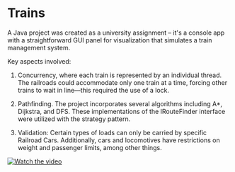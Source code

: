 # Trains

A Java project was created as a university assignment – it's a console app with a straightforward GUI panel for visualization that simulates a train management system.

Key aspects involved:
1. Concurrency, where each train is represented by an individual thread. The railroads could accommodate only one train at a time, forcing other trains to wait in line—this required the use of a lock.

2. Pathfinding. The project incorporates several algorithms including A*, Dijkstra, and DFS. These implementations of the IRouteFinder interface were utilized with the strategy pattern.

3. Validation: Certain types of loads can only be carried by specific Railroad Cars. Additionally, cars and locomotives have restrictions on weight and passenger limits, among other things.


[![Watch the video](https://img.youtube.com/vi/D2AIgk8s5Fo/maxresdefault.jpg)](https://youtu.be/D2AIgk8s5Fo)
